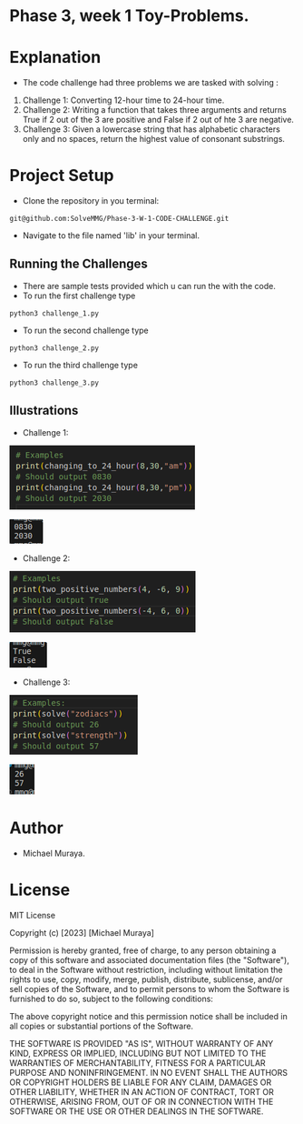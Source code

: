 # Phase 3, week 1 Toy-Problems.

# Explanation
- The code challenge had three problems we are tasked with solving :
1. Challenge 1: Converting 12-hour time to 24-hour time.
2. Challenge 2: Writing a function that takes three arguments and returns True if 2 out of the 3 are positive and False if 2 out of hte 3 are negative.
3. Challenge 3: Given a lowercase string that has alphabetic characters only and no spaces, return the highest value of consonant substrings.

# Project Setup
* Clone the repository in you terminal:
```
git@github.com:SolveMMG/Phase-3-W-1-CODE-CHALLENGE.git
```
* Navigate to the file named 'lib' in your terminal.

## Running the Challenges
* There are sample tests provided which u can run the with the code.
* To run the first challenge type 
```
python3 challenge_1.py
```
* To run the second challenge type 
```
python3 challenge_2.py
```
* To run the third challenge type 
```
python3 challenge_3.py
```

## Illustrations
- Challenge 1:

![1stimage](/public/1.png)

![2ndimage](/public/2.png)

- Challenge 2:

![3rdimage](/public/3.png)

![4thimage](/public/4.png)

- Challenge 3:

![5thimage](/public/5.png)

![6thimage](/public/6.png)

# Author
* Michael Muraya.

# License 
MIT License

Copyright (c) [2023] [Michael Muraya]

Permission is hereby granted, free of charge, to any person obtaining a copy of this software and associated documentation files (the "Software"), to deal in the Software without restriction, including without limitation the rights to use, copy, modify, merge, publish, distribute, sublicense, and/or sell copies of the Software, and to permit persons to whom the Software is furnished to do so, subject to the following conditions:

The above copyright notice and this permission notice shall be included in all copies or substantial portions of the Software.

THE SOFTWARE IS PROVIDED "AS IS", WITHOUT WARRANTY OF ANY KIND, EXPRESS OR IMPLIED, INCLUDING BUT NOT LIMITED TO THE WARRANTIES OF MERCHANTABILITY, FITNESS FOR A PARTICULAR PURPOSE AND NONINFRINGEMENT. IN NO EVENT SHALL THE AUTHORS OR COPYRIGHT HOLDERS BE LIABLE FOR ANY CLAIM, DAMAGES OR OTHER LIABILITY, WHETHER IN AN ACTION OF CONTRACT, TORT OR OTHERWISE, ARISING FROM, OUT OF OR IN CONNECTION WITH THE SOFTWARE OR THE USE OR OTHER DEALINGS IN THE SOFTWARE.